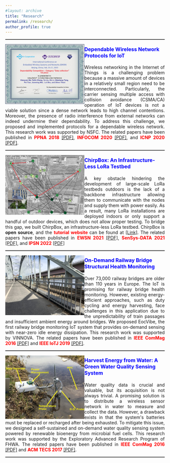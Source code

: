 ```yaml
---
#layout: archive
title: "Research"
permalink: /research/
author_profile: true
---
```


<hr style="height:1px;border:none;border-top:1px solid #555555;" /> 
<p>
  <img src="/images/research/ewsncompetition.jpg" alt=""
  style="float:left" width="250" height="188">
<figcaption> 
<h4><font  color=blue size=3><b>Dependable Wireless Network Protocols for IoT</b></font></h4>
<p style="text-align:justify;">
Wireless networking in the Internet of Things is a challenging problem because a massive amount of devices in a relatively small region need to be interconnected. Particularly, the carrier sensing multiple access with collision avoidance (CSMA/CA) operation of IoT devices is not a viable solution since a dense network leads to high channel contentions. Moreover, the presence of radio interference from external networks can indeed undermine their dependability. To address this challenge, we proposed and implemented protocols for a dependable wireless network. This research work was supported by NSFC. The related papers have been published in <font  color=red ><b>PPNA 2018</b></font> <a href="https://chrisye-liu.github.io/files/ye18crosslayer.pdf" target="_blank">[PDF]</a>, <font  color=red ><b>INFOCOM 2020</b></font> <a href="https://chrisye-liu.github.io/files/xiao20harmony.pdf" target="_blank">[PDF]</a>, and <font  color=red ><b>ICNP 2020</b></font> <a href="https://chrisye-liu.github.io/files/ye19EcoVibe.pdf" target="_blank">[PDF]</a>.
</p>
</figcaption>
<p>
<hr style="height:1px;border:none;border-top:1px solid #555555;" /> 
<p>
  <img src="/images/research/chirpbox.jpg" alt=""
  style="float:left" width="250" height="188">
<figcaption> 
<h4><font  color=blue size=3><b>ChirpBox: An Infrastructure-Less LoRa Testbed</b></font></h4>
<p style="text-align:justify;">
A key obstacle hindering the development of large-scale LoRa testbeds outdoors is the lack of a backbone infrastructure allowing them to communicate with the nodes and supply them with power easily. As a result, many LoRa installations are deployed indoors or only support a handful of outdoor devices, which does not allow proper testing. To bridge this gap, we built ChirpBox, an infrastructure-less LoRa testbed. ChirpBox is <b>open source</b>, and the <font  color=red ><b>tutorial website </b></font>can be found at <a href="https://chirpbox.github.io/" target="_blank">[Link]</a>.  The related papers have been published in <font  color=red ><b>EWSN 2021</b></font> <a href="https://chrisye-liu.github.io/files/pei21chirpbox.pdf" target="_blank">[PDF]</a>, <font  color=red ><b>SenSys-DATA 2021</b></font> <a href="https://chrisye-liu.github.io/files/pei21loradataset.pdf" target="_blank">[PDF]</a>, and <font  color=red ><b>IPSN 2022</b></font> <a href="https://chrisye-liu.github.io/files/yang22emu.pdf" target="_blank">[PDF]</a>
</p>
</figcaption>
<p>
<hr style="height:1px;border:none;border-top:1px solid #555555;" /> 
<p>
  <img src="/images/research/ecovibe.jpg" alt=""
  style="float:left" width="250" height="188">
<figcaption> 
<h4><font  color=blue size=3><b>On-Demand Railway Bridge Structural Health Monitoring</b></font></h4>
<p style="text-align:justify;">
Over 73,000 railway bridges are older than 110 years in Europe. The IoT is promising for railway bridge health monitoring. However, existing energy-efficient approaches, such as duty cycling and energy harvesting, face challenges in this application due to the unpredictability of train passages and insufficient ambient energy around bridges. We proposed EocVibe, the first railway bridge monitoring IoT system that provides on-demand sensing with near-zero idle energy dissipation. This research work was supported by VINNOVA. The related papers have been published in <font  color=red ><b>IEEE ComMag 2016</b></font> <a href="https://chrisye-liu.github.io/files/ye16EcoSense.pdf" target="_blank">[PDF]</a> and <font  color=red ><b>IEEE IoTJ 2019</b></font> <a href="https://chrisye-liu.github.io/files/ye19EcoVibe.pdf" target="_blank">[PDF]</a>.
</p>
</figcaption>
<p>
<hr style="height:1px;border:none;border-top:1px solid #555555;" /> 
<p>
  <img src="/images/research/water.jpg" alt=""
  style="float:left" width="250" height="200">
<figcaption> 
<h4><font  color=blue size=3><b>Harvest Energy from Water: A Green Water Quality Sensing System</b></font></h4>
<p style="text-align:justify;">
Water quality data is crucial and valuable, but its acquisition is not always trivial. A promising solution is to distribute a wireless sensor network in water to measure and collect the data. However, a drawback exists in that the system's batteries must be replaced or recharged after being exhausted. To mitigate this issue, we designed a self-sustained and on-demand water quality sensing system powered by renewable bioenergy from microbial fuel cells. This research work was supported by the Exploratory Advanced Research Program of FHWA.  The related papers have been published in <font  color=red ><b>IEEE ComMag 2016</b></font> <a href="https://chrisye-liu.github.io/files/ye16EcoSense.pdf" target="_blank">[PDF]</a> and <font  color=red ><b>ACM TECS 2017</b></font> <a href="https://chrisye-liu.github.io/files/qi17watersensing.pdf" target="_blank">[PDF]</a>.
</p>
</figcaption>
<p>
<hr style="height:1px;border:none;border-top:1px solid #555555;" /> 

